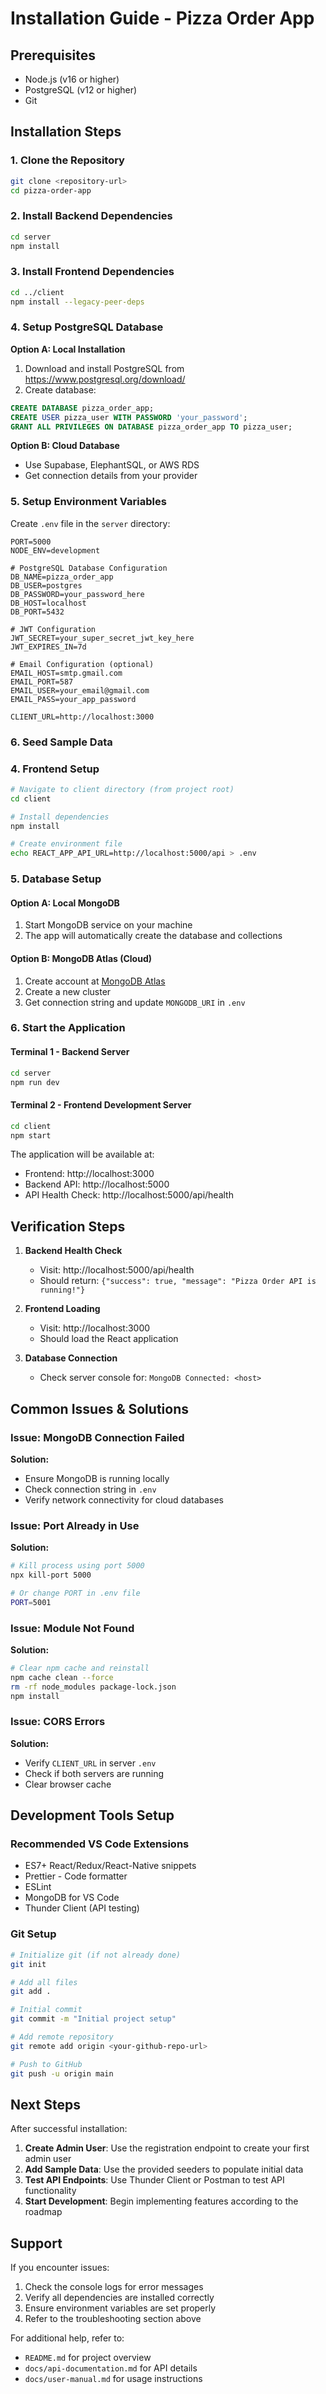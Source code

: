 # Installation Guide - Pizza Order App

## Prerequisites

- Node.js (v16 or higher)
- PostgreSQL (v12 or higher)
- Git

## Installation Steps

### 1. Clone the Repository
```bash
git clone <repository-url>
cd pizza-order-app
```

### 2. Install Backend Dependencies
```bash
cd server
npm install
```

### 3. Install Frontend Dependencies
```bash
cd ../client
npm install --legacy-peer-deps
```

### 4. Setup PostgreSQL Database

**Option A: Local Installation**
1. Download and install PostgreSQL from https://www.postgresql.org/download/
2. Create database:
```sql
CREATE DATABASE pizza_order_app;
CREATE USER pizza_user WITH PASSWORD 'your_password';
GRANT ALL PRIVILEGES ON DATABASE pizza_order_app TO pizza_user;
```

**Option B: Cloud Database**
- Use Supabase, ElephantSQL, or AWS RDS
- Get connection details from your provider

### 5. Setup Environment Variables

Create `.env` file in the `server` directory:
```env
PORT=5000
NODE_ENV=development

# PostgreSQL Database Configuration
DB_NAME=pizza_order_app
DB_USER=postgres
DB_PASSWORD=your_password_here
DB_HOST=localhost
DB_PORT=5432

# JWT Configuration
JWT_SECRET=your_super_secret_jwt_key_here
JWT_EXPIRES_IN=7d

# Email Configuration (optional)
EMAIL_HOST=smtp.gmail.com
EMAIL_PORT=587
EMAIL_USER=your_email@gmail.com
EMAIL_PASS=your_app_password

CLIENT_URL=http://localhost:3000
```

### 6. Seed Sample Data
### 4. Frontend Setup

```bash
# Navigate to client directory (from project root)
cd client

# Install dependencies
npm install

# Create environment file
echo REACT_APP_API_URL=http://localhost:5000/api > .env
```

### 5. Database Setup

#### Option A: Local MongoDB
1. Start MongoDB service on your machine
2. The app will automatically create the database and collections

#### Option B: MongoDB Atlas (Cloud)
1. Create account at [MongoDB Atlas](https://www.mongodb.com/atlas)
2. Create a new cluster
3. Get connection string and update `MONGODB_URI` in `.env`

### 6. Start the Application

#### Terminal 1 - Backend Server
```bash
cd server
npm run dev
```

#### Terminal 2 - Frontend Development Server
```bash
cd client
npm start
```

The application will be available at:
- Frontend: http://localhost:3000
- Backend API: http://localhost:5000
- API Health Check: http://localhost:5000/api/health

## Verification Steps

1. **Backend Health Check**
   - Visit: http://localhost:5000/api/health
   - Should return: `{"success": true, "message": "Pizza Order API is running!"}`

2. **Frontend Loading**
   - Visit: http://localhost:3000
   - Should load the React application

3. **Database Connection**
   - Check server console for: `MongoDB Connected: <host>`

## Common Issues & Solutions

### Issue: MongoDB Connection Failed
**Solution:**
- Ensure MongoDB is running locally
- Check connection string in `.env`
- Verify network connectivity for cloud databases

### Issue: Port Already in Use
**Solution:**
```bash
# Kill process using port 5000
npx kill-port 5000

# Or change PORT in .env file
PORT=5001
```

### Issue: Module Not Found
**Solution:**
```bash
# Clear npm cache and reinstall
npm cache clean --force
rm -rf node_modules package-lock.json
npm install
```

### Issue: CORS Errors
**Solution:**
- Verify `CLIENT_URL` in server `.env`
- Check if both servers are running
- Clear browser cache

## Development Tools Setup

### Recommended VS Code Extensions
- ES7+ React/Redux/React-Native snippets
- Prettier - Code formatter
- ESLint
- MongoDB for VS Code
- Thunder Client (API testing)

### Git Setup
```bash
# Initialize git (if not already done)
git init

# Add all files
git add .

# Initial commit
git commit -m "Initial project setup"

# Add remote repository
git remote add origin <your-github-repo-url>

# Push to GitHub
git push -u origin main
```

## Next Steps

After successful installation:

1. **Create Admin User**: Use the registration endpoint to create your first admin user
2. **Add Sample Data**: Use the provided seeders to populate initial data
3. **Test API Endpoints**: Use Thunder Client or Postman to test API functionality
4. **Start Development**: Begin implementing features according to the roadmap

## Support

If you encounter issues:
1. Check the console logs for error messages
2. Verify all dependencies are installed correctly
3. Ensure environment variables are set properly
4. Refer to the troubleshooting section above

For additional help, refer to:
- `README.md` for project overview
- `docs/api-documentation.md` for API details
- `docs/user-manual.md` for usage instructions
